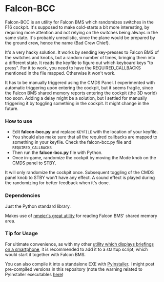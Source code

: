 # Falcon-BCC

Falcon-BCC is an utility for Falcon BMS which randomizes switches in
the F16 cockpit. It's supposed to make cold-starts a bit more interesting,
by requiring more attention and not relying on the switches being always
in the same state. It's probably unrealistic, since the plane would be
prepared by the ground crew, hence the name (Bad Crew Chief).

It's a very hacky solution. It works by sending key-presses to Falcon BMS
of the switches and knobs, but a random number of times, bringing them
into a different state. It reads the keyfile to figure out which keyboard
keys "to press". For it to work, you need to have the REQUIRED_CALLBACKS
mentioned in the file mapped. Otherwise it won't work.

It has to be manually triggered using the CMDS Panel. I experimented with
automatic triggering upon entering the cockpit, but it seems fragile, since
the Falcon BMS shared memory reports entering the cockpit (the 3D world)
too soon. Adding a delay might be a solution, but I settled for manually
triggering it by toggling something in the cockpit. It might change
in the future.

### How to use
* Edit **falcon-bcc.py** and replace `KEYFILE` with the location of your keyfile.  
* You should also make sure that all the required callbacks are mapped
to something in your keyfile. Check the falcon-bcc.py file and `REQUIRED_CALLBACKS` 
* Then run the **falcon-bcc.py** file with Python.  
* Once in-game, randomize the cockpit by moving the Mode knob on the CMDS
panel to STBY.

It will only randomize the cockpit once. Subsequent toggling of the CMDS
panel knob to STBY won't have any effect. A sound effect is played
during the randomizing for better feedback when it's done.

### Dependencies
Just the Python standard library.

Makes use of [nmeier's great utility](https://github.com/nmeier/simscript)
for reading Falcon BMS' shared memory area.

### Tip for Usage
For ultimate convenience, as with my other [utility which displays briefings on a smartphone](https://github.com/dglava/falcon-briefing),
it is recommended to add it to a startup script, which would start it
together with Falcon BMS.

You can also compile it into a standalone EXE with
[PyInstaller](https://www.pyinstaller.org/). I might post pre-compiled
versions in this repository (note the warning related to PyInstaller
executables [here](https://github.com/dglava/falcon-briefing#download))
